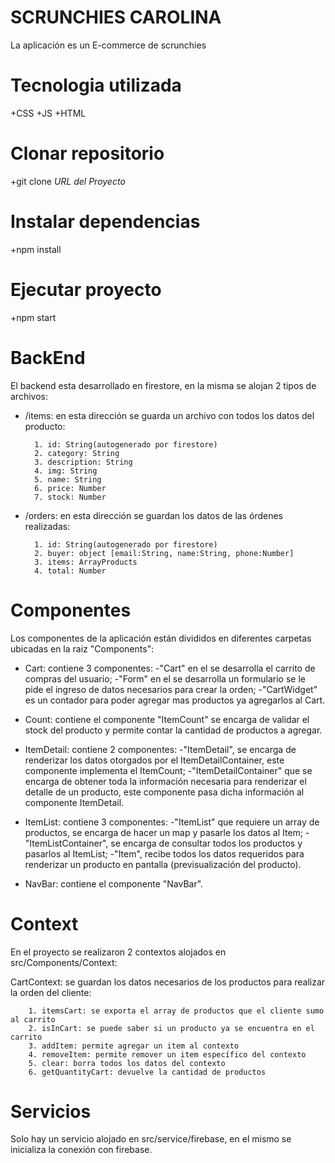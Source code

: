 # SCRUNCHIES CAROLINA
La aplicación es un E-commerce de scrunchies

# Tecnologia utilizada
+CSS
+JS
+HTML

# Clonar repositorio
+git clone *URL del Proyecto*

# Instalar dependencias
+npm install

# Ejecutar proyecto
+npm start

# BackEnd
El backend esta desarrollado en firestore, en la misma se alojan 2 tipos de archivos:
- /items: en esta dirección se guarda un archivo con todos los datos del producto:

		1. id: String(autogenerado por firestore)
		2. category: String
		3. description: String
		4. img: String
        5. name: String
		6. price: Number
		7. stock: Number

- /orders: en esta dirección se guardan los datos de las órdenes realizadas:

		1. id: String(autogenerado por firestore)
		2. buyer: object [email:String, name:String, phone:Number]
		3. items: ArrayProducts
		4. total: Number

# Componentes
Los componentes de la aplicación están divididos en diferentes carpetas ubicadas en la raiz "Components":

- Cart: contiene 3 componentes: -"Cart" en el se desarrolla el carrito de compras del usuario; -"Form" en el se desarrolla un formulario se le pide el ingreso de datos necesarios para crear la orden; -"CartWidget" es un contador para poder agregar mas productos ya agregarlos al Cart.

- Count: contiene el componente "ItemCount" se encarga de validar el stock del producto y permite contar la cantidad de productos a agregar.

- ItemDetail: contiene 2 componentes: -"ItemDetail", se encarga de renderizar los datos otorgados por el ItemDetailContainer, este componente implementa el ItemCount; -"ItemDetailContainer" que se encarga de obtener toda la información necesaria para renderizar el detalle de un producto, este componente pasa dicha información al componente ItemDetail.

- ItemList: contiene 3 componentes: -"ItemList" que requiere un array de productos, se encarga de hacer un map y pasarle los datos al Item; -"ItemListContainer", se encarga de consultar todos los productos y pasarlos al ItemList; -"Item", recibe todos los datos requeridos para renderizar un producto en pantalla (previsualización del producto).

- NavBar: contiene el componente "NavBar".

# Context
En el proyecto se realizaron 2 contextos alojados en src/Components/Context:

 CartContext: se guardan los datos necesarios de los productos para realizar la orden del cliente:

		1. itemsCart: se exporta el array de productos que el cliente sumo al carrito
        2. isInCart: se puede saber si un producto ya se encuentra en el carrito
		3. addItem: permite agregar un item al contexto
		4. removeItem: permite remover un item específico del contexto
		5. clear: borra todos los datos del contexto
		6. getQuantityCart: devuelve la cantidad de productos 		

		
# Servicios
Solo hay un servicio alojado en src/service/firebase, en el mismo se inicializa la conexión con firebase.